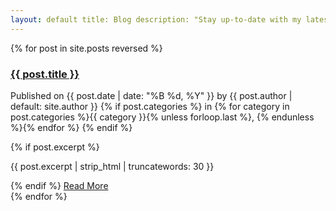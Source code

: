 ```yaml
---
layout: default title: Blog description: "Stay up-to-date with my latest insights on technical content, web development, and design." permalink: /blog.html
---
```

<div class="posts-list space-y-6">
    {% for post in site.posts reversed %}
        <div class="post-list-item">
            <h3 class="text-2xl font-bold mb-2">
                <a href="{{ post.url | relative_url }}">{{ post.title }}</a>
            </h3>
            <p class="post-meta">
                Published on {{ post.date | date: "%B %d, %Y" }} by {{ post.author | default: site.author }}
                {% if post.categories %}
                    in {% for category in post.categories %}<span class="text-red-700 font-semibold">{{ category }}</span>{% unless forloop.last %}, {% endunless %}{% endfor %}
                {% endif %}
            </p>
            {% if post.excerpt %}
                <p class="post-excerpt">{{ post.excerpt | strip_html | truncatewords: 30 }}</p>
            {% endif %}
            <a href="{{ post.url | relative_url }}" class="text-red-700 hover:underline">Read More</a>
        </div>
    {% endfor %}
</div>
